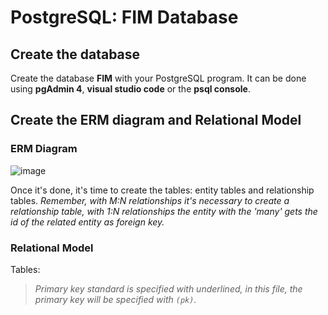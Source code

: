# PostgreSQL: FIM Database


## Create the database

Create the database **FIM** with your PostgreSQL program. It can be done using **pgAdmin 4**, **visual studio code** or the **psql console**.

## Create the ERM diagram and Relational Model

### ERM Diagram
![image](https://drive.google.com/uc?export=view&id=1zB5Z8MoWPBCvI-9irtNgnbKE8UqChvkS)

Once it's done, it's time to create the tables: entity tables and relationship tables. *Remember, with M:N relationships it's necessary to create a relationship table, with 1:N relationships the entity with the 'many' gets the id of the related entity as foreign key.*

### Relational Model
Tables:
>*Primary key standard is specified with underlined, in this file, the primary key will be specified with `(pk)`.*
